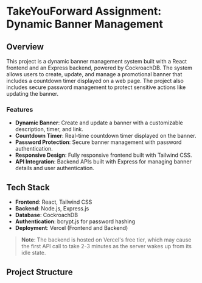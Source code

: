 # TakeYouForward Assignment: Dynamic Banner Management

## Overview

This project is a dynamic banner management system built with a React frontend and an Express backend, powered by CockroachDB. The system allows users to create, update, and manage a promotional banner that includes a countdown timer displayed on a web page. The project also includes secure password management to protect sensitive actions like updating the banner.

### Features

- **Dynamic Banner**: Create and update a banner with a customizable description, timer, and link.
- **Countdown Timer**: Real-time countdown timer displayed on the banner.
- **Password Protection**: Secure banner management with password authentication.
- **Responsive Design**: Fully responsive frontend built with Tailwind CSS.
- **API Integration**: Backend APIs built with Express for managing banner details and user authentication.

## Tech Stack

- **Frontend**: React, Tailwind CSS
- **Backend**: Node.js, Express.js
- **Database**: CockroachDB
- **Authentication**: bcrypt.js for password hashing
- **Deployment**: Vercel (Frontend and Backend)

> **Note**: The backend is hosted on Vercel's free tier, which may cause the first API call to take 2-3 minutes as the server wakes up from its idle state.

## Project Structure


